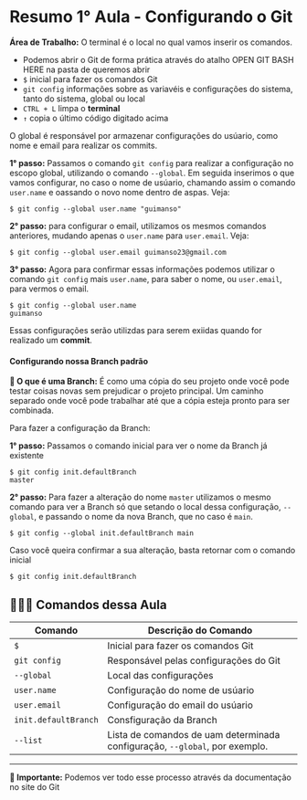 # Resumo 1° Aula - Configurando o Git

  **Área de Trabalho:** O terminal é o local no qual vamos inserir os comandos.
- Podemos abrir o Git de forma prática através do atalho OPEN GIT BASH HERE na pasta de queremos abrir
- `$` inicial para fazer os comandos Git
- `git config` informações sobre as variavéis e configurações do sistema, tanto do sistema, global ou local
- `CTRL + L` limpa o **terminal**
- `↑` copia o último código digitado acima
 
O global é responsável por armazenar configurações do usúario, como nome e email para realizar os commits.

**1° passo:** Passamos o comando `git config` para realizar a configuração no escopo global, utilizando o comando `--global`. Em seguida inserimos o que vamos configurar, no caso o nome de usúario, chamando assim o comando `user.name` e oassando o novo nome dentro de aspas. Veja:

`$ git config --global user.name "guimanso"`

**2° passo:** para configurar o email, utilizamos os mesmos comandos anteriores, mudando apenas o `user.name` para `user.email`. Veja:

`$ git config --global user.email guimanso23@gmail.com`

**3° passo:** Agora para confirmar essas informações podemos utilizar o comando `git config` mais `user.name`, para saber o nome, ou `user.email`, para vermos o email.

```
$ git config --global user.name
guimanso
```

Essas configurações serão utilizdas para serem exiidas quando for realizado um **commit**.

#### Configurando nossa Branch padrão

**📌 O que é uma Branch:** É como uma cópia do seu projeto onde você pode testar coisas novas sem prejudicar o projeto principal. Um caminho separado onde você pode trabalhar até que a cópia esteja pronto para ser combinada.

Para fazer a configuração da Branch:

**1° passo:** Passamos o comando inicial para ver o nome da Branch já existente
```
$ git config init.defaultBranch
master
```
**2° passo:** Para fazer a alteração do nome `master` utilizamos o mesmo comando para ver a Branch só que setando o local dessa configuração, `--global`, e passando o nome da nova Branch, que no caso é `main`.

```
$ git config --global init.defaultBranch main
```
Caso você queira confirmar a sua alteração, basta retornar com o comando inicial

`$ git config init.defaultBranch`

## 👨🏻‍💻 Comandos dessa Aula

|Comando| Descrição do Comando|
|-------|---------------------|
| `$`   | Inicial para fazer os comandos Git|
|`git config`| Responsável pelas configurações do Git|
|`--global`| Local das configurações|
|`user.name`| Configuração do nome de usúario|
|`user.email`| Configuração do email do usúario|
|`init.defaultBranch`| Consfiguração da Branch|
|`--list`| Lista de comandos de uam determinada configuração, `--global`, por exemplo.|


---

**📌 Importante:** Podemos ver todo esse processo através da documentação no site do Git